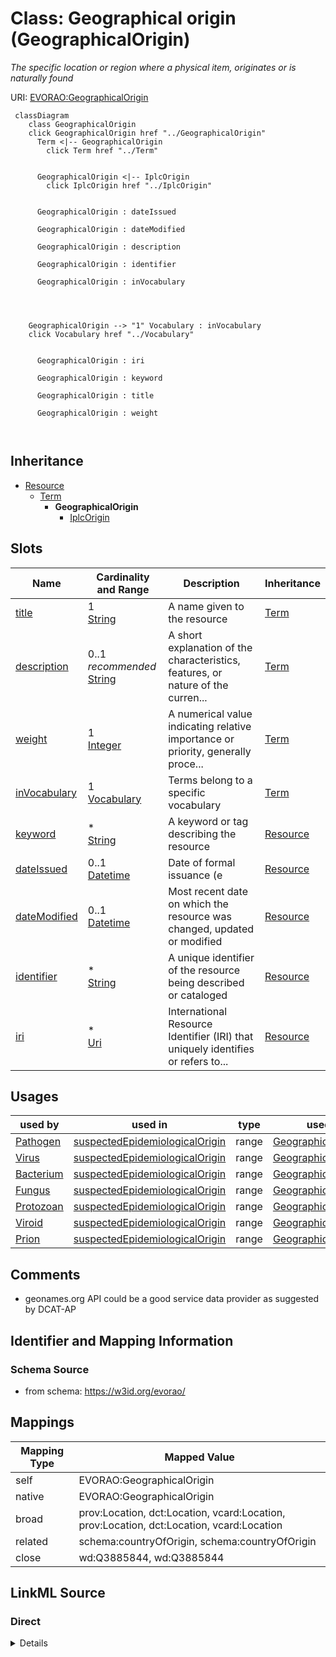 

# Class: Geographical origin (GeographicalOrigin) 


_The specific location or region where a physical item, originates or is naturally found_





URI: [EVORAO:GeographicalOrigin](https://w3id.org/evorao/GeographicalOrigin)






```mermaid
 classDiagram
    class GeographicalOrigin
    click GeographicalOrigin href "../GeographicalOrigin"
      Term <|-- GeographicalOrigin
        click Term href "../Term"
      

      GeographicalOrigin <|-- IplcOrigin
        click IplcOrigin href "../IplcOrigin"
      
      
      GeographicalOrigin : dateIssued
        
      GeographicalOrigin : dateModified
        
      GeographicalOrigin : description
        
      GeographicalOrigin : identifier
        
      GeographicalOrigin : inVocabulary
        
          
    
    
    GeographicalOrigin --> "1" Vocabulary : inVocabulary
    click Vocabulary href "../Vocabulary"

        
      GeographicalOrigin : iri
        
      GeographicalOrigin : keyword
        
      GeographicalOrigin : title
        
      GeographicalOrigin : weight
        
      
```





## Inheritance
* [Resource](Resource.md)
    * [Term](Term.md)
        * **GeographicalOrigin**
            * [IplcOrigin](IplcOrigin.md)



## Slots

| Name | Cardinality and Range | Description | Inheritance |
| ---  | --- | --- | --- |
| [title](title.md) | 1 <br/> [String](String.md) | A name given to the resource | [Term](Term.md) |
| [description](description.md) | 0..1 _recommended_ <br/> [String](String.md) | A short explanation of the characteristics, features, or nature of the curren... | [Term](Term.md) |
| [weight](weight.md) | 1 <br/> [Integer](Integer.md) | A numerical value indicating relative importance or priority, generally proce... | [Term](Term.md) |
| [inVocabulary](inVocabulary.md) | 1 <br/> [Vocabulary](Vocabulary.md) | Terms belong to a specific vocabulary | [Term](Term.md) |
| [keyword](keyword.md) | * <br/> [String](String.md) | A keyword or tag describing the resource | [Resource](Resource.md) |
| [dateIssued](dateIssued.md) | 0..1 <br/> [Datetime](Datetime.md) | Date of formal issuance (e | [Resource](Resource.md) |
| [dateModified](dateModified.md) | 0..1 <br/> [Datetime](Datetime.md) | Most recent date on which the resource was changed, updated or modified | [Resource](Resource.md) |
| [identifier](identifier.md) | * <br/> [String](String.md) | A unique identifier of the resource being described or cataloged | [Resource](Resource.md) |
| [iri](iri.md) | * <br/> [Uri](Uri.md) | International Resource Identifier (IRI) that uniquely identifies or refers to... | [Resource](Resource.md) |





## Usages

| used by | used in | type | used |
| ---  | --- | --- | --- |
| [Pathogen](Pathogen.md) | [suspectedEpidemiologicalOrigin](suspectedEpidemiologicalOrigin.md) | range | [GeographicalOrigin](GeographicalOrigin.md) |
| [Virus](Virus.md) | [suspectedEpidemiologicalOrigin](suspectedEpidemiologicalOrigin.md) | range | [GeographicalOrigin](GeographicalOrigin.md) |
| [Bacterium](Bacterium.md) | [suspectedEpidemiologicalOrigin](suspectedEpidemiologicalOrigin.md) | range | [GeographicalOrigin](GeographicalOrigin.md) |
| [Fungus](Fungus.md) | [suspectedEpidemiologicalOrigin](suspectedEpidemiologicalOrigin.md) | range | [GeographicalOrigin](GeographicalOrigin.md) |
| [Protozoan](Protozoan.md) | [suspectedEpidemiologicalOrigin](suspectedEpidemiologicalOrigin.md) | range | [GeographicalOrigin](GeographicalOrigin.md) |
| [Viroid](Viroid.md) | [suspectedEpidemiologicalOrigin](suspectedEpidemiologicalOrigin.md) | range | [GeographicalOrigin](GeographicalOrigin.md) |
| [Prion](Prion.md) | [suspectedEpidemiologicalOrigin](suspectedEpidemiologicalOrigin.md) | range | [GeographicalOrigin](GeographicalOrigin.md) |






## Comments

* geonames.org API could be a good service data provider as suggested by DCAT-AP

## Identifier and Mapping Information







### Schema Source


* from schema: https://w3id.org/evorao/




## Mappings

| Mapping Type | Mapped Value |
| ---  | ---  |
| self | EVORAO:GeographicalOrigin |
| native | EVORAO:GeographicalOrigin |
| broad | prov:Location, dct:Location, vcard:Location, prov:Location, dct:Location, vcard:Location |
| related | schema:countryOfOrigin, schema:countryOfOrigin |
| close | wd:Q3885844, wd:Q3885844 |







## LinkML Source

<!-- TODO: investigate https://stackoverflow.com/questions/37606292/how-to-create-tabbed-code-blocks-in-mkdocs-or-sphinx -->

### Direct

<details>
```yaml
name: GeographicalOrigin
description: The specific location or region where a physical item, originates or
  is naturally found
title: Geographical origin
comments:
- geonames.org API could be a good service data provider as suggested by DCAT-AP
from_schema: https://w3id.org/evorao/
close_mappings:
- wd:Q3885844
- wd:Q3885844
related_mappings:
- schema:countryOfOrigin
- schema:countryOfOrigin
broad_mappings:
- prov:Location
- dct:Location
- vcard:Location
- prov:Location
- dct:Location
- vcard:Location
is_a: Term

```
</details>

### Induced

<details>
```yaml
name: GeographicalOrigin
description: The specific location or region where a physical item, originates or
  is naturally found
title: Geographical origin
comments:
- geonames.org API could be a good service data provider as suggested by DCAT-AP
from_schema: https://w3id.org/evorao/
close_mappings:
- wd:Q3885844
- wd:Q3885844
related_mappings:
- schema:countryOfOrigin
- schema:countryOfOrigin
broad_mappings:
- prov:Location
- dct:Location
- vcard:Location
- prov:Location
- dct:Location
- vcard:Location
is_a: Term
attributes:
  title:
    name: title
    description: A name given to the resource
    title: title
    comments:
    - 'The title of the item should be as short and descriptive as possible. E.g.
      for virus products it should basically be based on the following Pattern: ''Virus
      name'', ''virus host type'', ''collection year'', ''country of collection''
      ex ''suspected epidemiological origin'', ''genotype'', ''strain'', ''variant
      name or specific feature'
    from_schema: https://w3id.org/evorao/
    exact_mappings:
    - schema:name
    - rdfs:label
    rank: 1000
    slot_uri: dct:title
    alias: title
    owner: GeographicalOrigin
    domain_of:
    - Term
    - Dataset
    - DataService
    - Publication
    - License
    - Certification
    range: string
    required: true
    multivalued: false
  description:
    name: description
    description: A short explanation of the characteristics, features, or nature of
      the current item
    title: description
    comments:
    - Describe this item in few lines. This description will serve as a summary to
      present the resource.
    from_schema: https://w3id.org/evorao/
    exact_mappings:
    - schema:description
    close_mappings:
    - schema:description
    rank: 1000
    slot_uri: dct:description
    alias: description
    owner: GeographicalOrigin
    domain_of:
    - Term
    - Dataset
    - DataService
    - PersonOrOrganization
    - File
    - ContactPoint
    - License
    - Certification
    range: string
    required: false
    recommended: true
    multivalued: false
  weight:
    name: weight
    description: A numerical value indicating relative importance or priority, generally
      processed in ascending order. This weight helps prioritize content when organizing
      or processing data. Its value can be negative, with a default set to 0
    title: weight
    comments:
    - The lowest weighted Data providers are triggered first, this may be usefull
      to populate at first entities that are referenced by others (e.g. Version ahead
      of Rank ahead of Taxon)
    from_schema: https://w3id.org/evorao/
    close_mappings:
    - adms:status
    rank: 1000
    ifabsent: int(0)
    alias: weight
    owner: GeographicalOrigin
    domain_of:
    - Term
    - DataProvider
    range: integer
    required: true
    multivalued: false
  inVocabulary:
    name: inVocabulary
    description: Terms belong to a specific vocabulary
    title: in Vocabulary
    from_schema: https://w3id.org/evorao/
    close_mappings:
    - wdp:P972
    related_mappings:
    - dct:isReferencedBy
    broad_mappings:
    - dct:isPartOf
    rank: 1000
    alias: inVocabulary
    owner: GeographicalOrigin
    domain_of:
    - Term
    range: Vocabulary
    required: true
    multivalued: false
  keyword:
    name: keyword
    description: A keyword or tag describing the resource
    title: keyword
    from_schema: https://w3id.org/evorao/
    rank: 1000
    slot_uri: dcat:keyword
    alias: keyword
    owner: GeographicalOrigin
    domain_of:
    - Resource
    range: string
    required: false
    multivalued: true
  dateIssued:
    name: dateIssued
    description: Date of formal issuance (e.g., publication) of the resource
    title: date issued
    comments:
    - encoded using the relevant ISO 8601 Date and Time compliant string [DATETIME]
    from_schema: https://w3id.org/evorao/
    exact_mappings:
    - sepio:0000051
    close_mappings:
    - schema:datePublished
    - schema:dateCreated
    rank: 1000
    slot_uri: dct:issued
    alias: dateIssued
    owner: GeographicalOrigin
    domain_of:
    - Resource
    range: datetime
    required: false
    multivalued: false
  dateModified:
    name: dateModified
    description: Most recent date on which the resource was changed, updated or modified
    title: date modified
    comments:
    - encoded using the relevant ISO 8601 Date and Time compliant string [DATETIME]
    from_schema: https://w3id.org/evorao/
    exact_mappings:
    - sepio:0000036
    close_mappings:
    - schema:dateModified
    rank: 1000
    slot_uri: dct:modified
    alias: dateModified
    owner: GeographicalOrigin
    domain_of:
    - Resource
    range: datetime
    required: false
    multivalued: false
  identifier:
    name: identifier
    description: A unique identifier of the resource being described or cataloged
    title: identifier
    comments:
    - The identifier is a text string which is assigned to the resource to provide
      an unambiguous reference within a particular context. Persistent identifiers
      should be provided as HTTP URIs
    from_schema: https://w3id.org/evorao/
    exact_mappings:
    - schema:identifier
    rank: 1000
    slot_uri: dct:identifier
    alias: identifier
    owner: GeographicalOrigin
    domain_of:
    - Resource
    range: string
    required: false
    multivalued: true
  iri:
    name: iri
    description: International Resource Identifier (IRI) that uniquely identifies
      or refers to the resource. IRIs include URIs, and URIs include URLs
    title: IRI
    comments:
    - An IRI is a global identifier standardized by IETF RFC 3987. It may or may not
      be resolvable on the web. IRIs include URIs, and URIs include URLs
    from_schema: https://w3id.org/evorao/
    rank: 1000
    is_a: identifier
    alias: iri
    owner: GeographicalOrigin
    domain_of:
    - Resource
    range: uri
    required: false
    multivalued: true

```
</details>